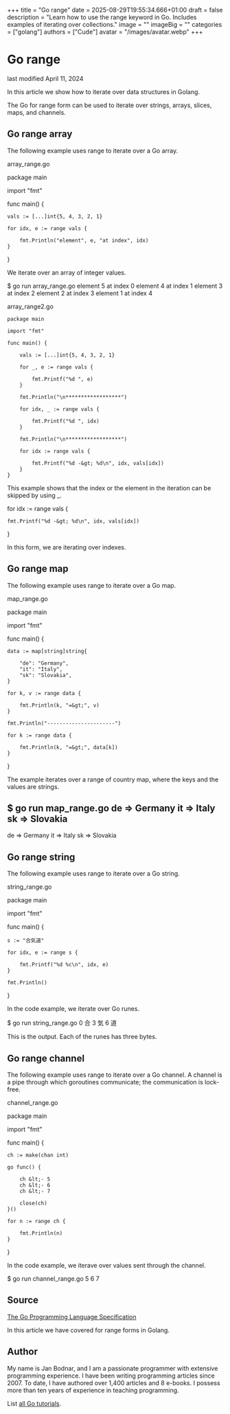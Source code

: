 +++
title = "Go range"
date = 2025-08-29T19:55:34.666+01:00
draft = false
description = "Learn how to use the range keyword in Go. Includes examples of iterating over collections."
image = ""
imageBig = ""
categories = ["golang"]
authors = ["Cude"]
avatar = "/images/avatar.webp"
+++

# Go range

last modified April 11, 2024

In this article we show how to iterate over data structures in Golang.

The Go for range form can be used to iterate over strings, arrays, slices, maps,
and channels.

## Go range array

The following example uses range to iterate over a Go array.

array_range.go
  

package main

import "fmt"

func main() {
    
    vals := [...]int{5, 4, 3, 2, 1}

    for idx, e := range vals {

        fmt.Println("element", e, "at index", idx)
    }
}

We iterate over an array of integer values.

$ go run array_range.go 
element 5 at index 0
element 4 at index 1
element 3 at index 2
element 2 at index 3
element 1 at index 4

array_range2.go
  

```
package main

import "fmt"

func main() {
    
    vals := [...]int{5, 4, 3, 2, 1}

    for _, e := range vals {

        fmt.Printf("%d ", e)
    }

    fmt.Println("\n******************")

    for idx, _ := range vals {

        fmt.Printf("%d ", idx)
    }

    fmt.Println("\n******************")

    for idx := range vals {

        fmt.Printf("%d -&gt; %d\n", idx, vals[idx])
    }
}

```

This example shows that the index or the element in the 
iteration can be skipped by using _.

for idx := range vals {

    fmt.Printf("%d -&gt; %d\n", idx, vals[idx])
}

In this form, we are iterating over indexes.

## Go range map

The following example uses range to iterate over a Go map. 

map_range.go
  

package main

import "fmt"

func main() {
    
    data := map[string]string{

        "de": "Germany", 
        "it": "Italy",
        "sk": "Slovakia",
    } 

    for k, v := range data {

        fmt.Println(k, "=&gt;", v)
    }

    fmt.Println("----------------------")

    for k := range data {

        fmt.Println(k, "=&gt;", data[k])
    }
}

The example iterates over a range of country map, where the keys and the values
are strings.

$ go run map_range.go 
de =&gt; Germany
it =&gt; Italy
sk =&gt; Slovakia
----------------------
de =&gt; Germany
it =&gt; Italy
sk =&gt; Slovakia

## Go range string

The following example uses range to iterate over a Go string. 

string_range.go
  

package main

import "fmt"

func main() {
    
    s := "合気道"

    for idx, e := range s {

        fmt.Printf("%d %c\n", idx, e)
    }

    fmt.Println()
}

In the code example, we iterate over Go runes.

$ go run string_range.go 
0 合
3 気
6 道

This is the output. Each of the runes has three bytes.

## Go range channel

The following example uses range to iterate over a Go channel. A channel is a
pipe through which goroutines communicate; the communication is lock-free.

channel_range.go
  

package main

import "fmt"

func main() {
    
    ch := make(chan int)

    go func() {

        ch &lt;- 5
        ch &lt;- 6
        ch &lt;- 7
        
        close(ch)
    }()

    for n := range ch {

        fmt.Println(n)
    }
}

In the code example, we iterave over values sent through the channel.

$ go run channel_range.go 
5
6
7

## Source

[The Go Programming Language Specification](https://go.dev/ref/spec)

In this article we have covered for range forms in Golang.

## Author

My name is Jan Bodnar, and I am a passionate programmer with extensive
programming experience. I have been writing programming articles since 2007.
To date, I have authored over 1,400 articles and 8 e-books. I possess more
than ten years of experience in teaching programming.

List [all Go tutorials](/golang/).